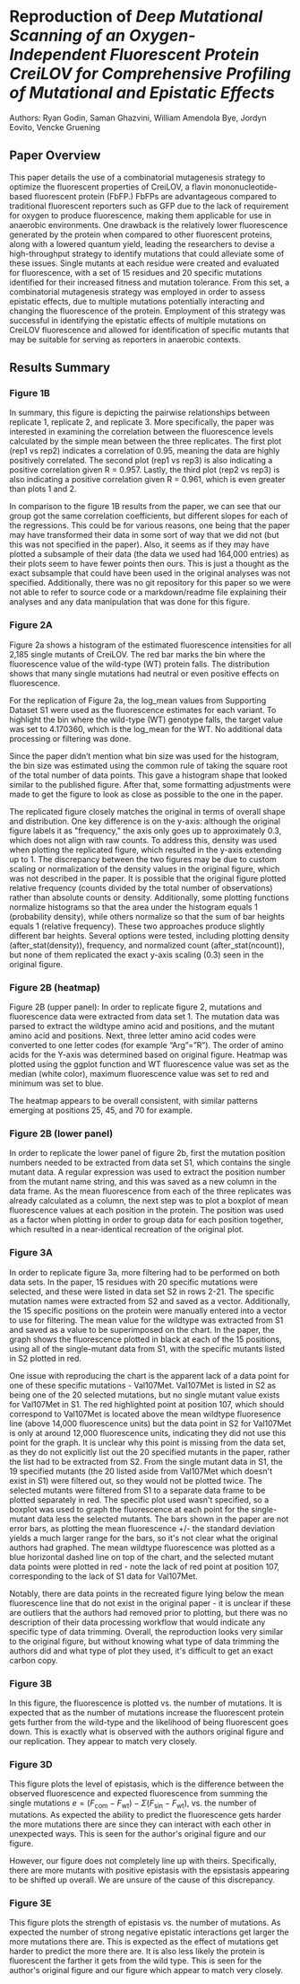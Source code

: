 # Reproduction of *Deep Mutational Scanning of an Oxygen-Independent Fluorescent Protein CreiLOV for Comprehensive Profiling of Mutational and Epistatic Effects*
Authors: Ryan Godin, Saman Ghazvini, William Amendola Bye, Jordyn Eovito, Vencke Gruening

## Paper Overview

This paper details the use of a combinatorial mutagenesis strategy to optimize the fluorescent properties of CreiLOV, a flavin mononucleotide-based fluorescent protein (FbFP.) FbFPs are advantageous compared to traditional fluorescent reporters such as GFP due to the lack of requirement for oxygen to produce fluorescence, making them applicable for use in anaerobic environments. One drawback is the relatively lower fluorescence generated by the protein when compared to other fluorescent proteins, along with a lowered quantum yield, leading the researchers to devise a high-throughput strategy to identify mutations that could alleviate some of these issues. Single mutants at each residue were created and evaluated for fluorescence, with a set of 15 residues and 20 specific mutations identified for their increased fitness and mutation tolerance. From this set, a combinatorial mutagenesis strategy was employed in order to assess epistatic effects, due to multiple mutations potentially interacting and changing the fluorescence of the protein. Employment of this strategy was successful in identifying the epistatic effects of multiple mutations on CreiLOV fluorescence and allowed for identification of specific mutants that may be suitable for serving as reporters in anaerobic contexts.

## Results Summary

### Figure 1B

In summary, this figure is depicting the pairwise relationships between replicate 1, replicate 2, and replicate 3. More specifically, the paper was interested
in examining the correlation between the fluorescence levels calculated by the simple mean between the three replicates. The first plot (rep1 vs rep2) indicates a correlation of 0.95,
meaning the data are highly positively correlated. The second plot (rep1 vs rep3) is also indicating a positive correlation given R = 0.957. 
Lastly, the third plot (rep2 vs rep3) is also indicating a positive correlation given R = 0.961, which is even greater than plots 1 and 2.

In comparison to the figure 1B results from the paper, we can see that our group got the same correlation coefficients, but different slopes for each of the regressions. This could be for various reasons, one being that the paper may have transformed their data in some sort of way that we did not (but this was not specified in the paper). Also, it seems as if they may have plotted a subsample of their data (the data we used had 164,000 entries) as their plots seem to have fewer points then ours. This is just a thought as the exact subsample that could have been used in the original analyses was not specified. Additionally, there was no git repository for this paper so we were not able to refer to source code or a markdown/readme file explaining their analyses and any data manipulation that was done for this figure.

### Figure 2A

Figure 2a shows a histogram of the estimated fluorescence intensities for all 2,185 single mutants of CreiLOV. The red bar marks the bin where the fluorescence value of the wild-type (WT) protein falls. The distribution shows that many single mutations had neutral or even positive effects on fluorescence.
 
For the replication of Figure 2a, the log_mean values from Supporting Dataset S1 were used as the fluorescence estimates for each variant. To highlight the bin where the wild-type (WT) genotype falls, the target value was set to 4.170360, which is the log_mean for the WT. No additional data processing or filtering was done.
 
Since the paper didn’t mention what bin size was used for the histogram, the bin size was estimated using the common rule of taking the square root of the total number of data points. This gave a histogram shape that looked similar to the published figure. After that, some formatting adjustments were made to get the figure to look as close as possible to the one in the paper.
 
The replicated figure closely matches the original in terms of overall shape and distribution. One key difference is on the y-axis: although the original figure labels it as "frequency," the axis only goes up to approximately 0.3, which does not align with raw counts. To address this, density was used when plotting the replicated figure, which resulted in the y-axis extending up to 1. The discrepancy between the two figures may be due to custom scaling or normalization of the density values in the original figure, which was not described in the paper. It is possible that the original figure plotted relative frequency (counts divided by the total number of observations) rather than absolute counts or density. Additionally, some plotting functions normalize histograms so that the area under the histogram equals 1 (probability density), while others normalize so that the sum of bar heights equals 1 (relative frequency). These two approaches produce slightly different bar heights. Several options were tested, including plotting density (after_stat(density)), frequency, and normalized count (after_stat(ncount)), but none of them replicated the exact y-axis scaling (0.3) seen in the original figure.

### Figure 2B (heatmap)

Figure 2B (upper panel): In order to replicate figure 2, mutations and fluorescence data were extracted from data set 1. The mutation data was parsed to extract the wildtype amino acid and positions, and the mutant amino acid and positions. Next, three letter amino acid codes were converted to one letter codes (for example “Arg”=”R”). The order of amino acids for the Y-axis was determined based on original figure. Heatmap was plotted using the ggplot function and WT fluorescence value was set as the median (white color), maximum fluorescence value was set to red and minimum was set to blue.

The heatmap appears to be overall consistent, with similar patterns emerging at positions 25, 45, and 70 for example.

### Figure 2B (lower panel)

In order to replicate the lower panel of figure 2b, first the mutation position numbers needed to be extracted from data set S1, which contains the single mutant data. A regular expression was used to extract the position number from the mutant name string, and this was saved as a new column in the data frame. As the mean fluorescence from each of the three replicates was already calculated as a column, the next step was to plot a boxplot of mean fluorescence values at each position in the protein. The position was used as a factor when plotting in order to group data for each position together, which resulted in a near-identical recreation of the original plot. 

### Figure 3A

In order to replicate figure 3a, more filtering had to be performed on both data sets. In the paper, 15 residues with 20 specific mutations were selected, and these were listed in data set S2 in rows 2-21. The specific mutation names were extracted from S2 and saved as a vector. Additionally, the 15 specific positions on the protein were manually entered into a vector to use for filtering. The mean value for the wildtype was extracted from S1 and saved as a value to be superimposed on the chart. In the paper, the graph shows the fluorescence plotted in black at each of the 15 positions, using all of the single-mutant data from S1, with the specific mutants listed in S2 plotted in red. 

One issue with reproducing the chart is the apparent lack of a data point for one of these specific mutations - Val107Met. Val107Met is listed in S2 as being one of the 20 selected mutations, but no single mutant value exists for Val107Met in S1. The red highlighted point at position 107, which should correspond to Val107Met is located above the mean wildtype fluoresence line (above 14,000 fluorescence units) but the data point in S2 for Val107Met is only at around 12,000 fluorescence units, indicating they did not use this point for the graph. It is unclear why this point is missing from the data set, as they do not explicitly list out the 20 specified mutants in the paper, rather the list had to be extracted from S2. From the single mutant data in S1, the 19 specified mutants (the 20 listed aside from Val107Met which doesn't exist in S1) were filtered out, so they would not be plotted twice. The selected mutants were filtered from S1 to a separate data frame to be plotted separately in red. The specific plot used wasn't specified, so a boxplot was used to graph the fluorescence at each point for the single-mutant data less the selected mutants. The bars shown in the paper are not error bars, as plotting the mean fluorescence +/- the standard deviation yields a much larger range for the bars, so it's not clear what the original authors had graphed. The mean wildtype fluorescence was plotted as a blue horizontal dashed line on top of the chart, and the selected mutant data points were plotted in red - note the lack of red point at position 107, corresponding to the lack of S1 data for Val107Met. 

Notably, there are data points in the recreated figure lying below the mean fluorescence line that do not exist in the original paper - it is unclear if these are outliers that the authors had removed prior to plotting, but there was no description of their data processing workflow that would indicate any specific type of data trimming. Overall, the reproduction looks very similar to the original figure, but without knowing what type of data trimming the authors did and what type of plot they used, it's difficult to get an exact carbon copy. 


### Figure 3B

In this figure, the fluorescence is plotted vs. the number of mutations. It is expected that as the number of mutations increase the fluorescent protein gets further from the wild-type and the likelihood of being fluorescent goes down. This is exactly what is observed with the authors original figure and our replication. They appear to match very closely.

### Figure 3D

This figure plots the level of epistasis, which is the difference between the observed fluorescence and expected fluorescence from summing the single mutations $e=\left(F_{\mathrm{com}}-F_{\mathrm{wt}}\right)-\Sigma\left(F_{\mathrm{sin}}-F_{\mathrm{wt}}\right)$, vs. the number of mutations. As expected the ability to predict the fluorescence gets harder the more mutations there are since they can interact with each other in unexpected ways. This is seen for the author's original figure and our figure. 

However, our figure does not completely line up with theirs. Specifically, there are more mutants with positive epistasis with the epsistasis appearing to be shifted up overall. We are unsure of the cause of this discrepancy.

### Figure 3E

This figure plots the strength of epistasis vs. the number of mutations. As expected the number of strong negative epistatic interactions get larger the more mutations there are. This is expected as the effect of mutations get harder to predict the more there are. It is also less likely the protein is fluorescent the farther it gets from the wild type. This is seen for the author's original figure and our figure which appear to match very closely.


